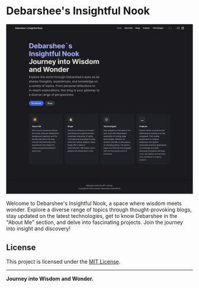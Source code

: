# Debarshee's Insightful Nook

![logo](./docs/assets/images/home.png)

Welcome to Debarshee's Insightful Nook, a space where wisdom meets wonder. Explore a diverse range of topics through thought-provoking blogs, stay updated on the latest technologies, get to know Debarshee in the "About Me" section, and delve into fascinating projects. Join the journey into insight and discovery!


## License

This project is licensed under the [MIT License](LICENSE).

---

**Journey into Wisdom and Wonder.**
